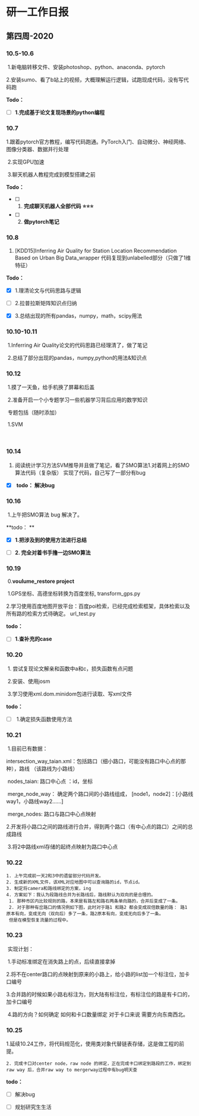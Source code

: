 # 研一工作日报

## 第四周-2020

### 10.5-10.6 

​	1.新电脑转移文件、安装photoshop、python、anaconda、pytorch

​	2.安装sumo、看了b站上的视频，大概理解运行逻辑，试跑现成代码，没有写代码跑

**Todo：**

- [ ] **1.完成基于论文复现场景的python编程**



 

### 10.7

​	1.跟着pytorch官方教程，编写代码跑通。PyTorch入门、自动微分、神经网络、图像分类器、数据并行处理

​	2.实现GPU加速

​	3.聊天机器人教程完成到模型搭建之前

**Todo：**

- [ ] 1. **完成聊天机器人全部代码** **⭐⭐⭐**
- [ ] 2. **做pytorch笔记**

 

### 10.8

1. [KDD15]Inferring Air Quality for Station Location Recommendation Based on Urban Big Data_wrapper 代码复现到unlabelled部分（只做了1维特征）

**Todo：**

- [x] 1.理清论文与代码思路与逻辑
- [ ] 2.拉普拉斯矩阵知识点归纳

- [x] 3.总结出现的所有pandas，numpy，math，scipy用法 



### 10.10-10.11

​	1.Inferring Air Quality论文的代码思路已经理清了，做了笔记

​	2.总结了部分出现的pandas，numpy,python的用法&知识点



### 10.12

​	1.摸了一天鱼，给手机换了屏幕和后盖

​	2.准备开启一个小专题学习一些机器学习背后应用的数学知识

​	专题包括（随时添加）

​	1.SVM

​	

### 10.14

1. 阅读统计学习方法SVM推导并且做了笔记，看了SMO算法1.对着网上的SMO算法代码（复杂版） 实现了代码，自己写了一部分有bug

- [x] ​	**todo： 解决bug**



### 10.16

​	1.上午把SMO算法 bug 解决了。

**todo： **

- [x] **1.把涉及到的使用方法进行总结**
- [ ] **2. 完全对着书手撸一边SMO算法**



### 10.19

​	0.**voulume_restore project** 

​	1.GPS坐标、高德坐标转换为百度坐标,    transform_gps.py

​	2.学习使用百度地图开放平台：百度poi检索，已经完成检索框架，具体检索以及所有路的检索方式待确定。 url_test.py

**todo：**

- [ ] **1.查补充的case**



### 10.20

​	1. 尝试复现论文解亲和函数中a和c，损失函数有点问题

​	2.安装、使用josm

​	3.学习使用xml.dom.minidom包进行读取、写xml文件

**todo：**

- [ ] ​	1.确定损失函数使用方法

### 10.21

​	1.目前已有数据：

​	intersection_way_taian.xml：包括路口（细小路口，可能没有路口中心点的那种），路线  （该路线为小路线）

​	nodes_taian: 路口中心点 ：id，坐标

​	merge_node_way： 确定两个路口间的小路线组成， [node1，node2]：[小路线way1，小路线way2……]

​	merge_nodes: 路口与路口中心点映射

​	2.开发将小路口之间的路线进行合并，得到两个路口（有中心点的路口）之间的总成路线

​	3.将2中路线xml存储的起终点映射为路口中心点



### 10.22

	1. 上午完成前一天2和3中的遗留部分代码开发。
 	2. 生成新的XML文件，该XML对应地图中可以查询路的id，节点id。
 	3. 制定将camera和路线绑定的方案，ing
 	4. 方案如下：我认为段路线合并为长路线后，路线默认为双向的是合理的。
     1. 那种市区内比较规则的路，本来是有路左和路右两条单向路的，合并后变成了一条。
     2. 对于那种有岔路口的情况例如下图，此时对于路1 和路2 都会变成双倍数量的路： 路1 原本有向，变成无向（双向后）多了一条，路2原本有向，变成无向后多了一条。
     但是在模型恢复流量的过程中。



### 10.23

​	实现计划：

​	1.手动标准绑定在消失路上的点，后续直接拿掉

​	2.将不在center路口的点映射到原来的小路上，给小路的list加一个标注位，加卡口编号

​	3.合并路的时候如果小路右标注为，则大陆有标注位，有标注位的路是有卡口的，加卡口编号

​	4.路的方向？如何确定 如何和卡口数量绑定  对于卡口来说 需要方向东南西北。



### 10.25

​	1.延续10.24工作，将代码规范化，使用类对象代替链表存储，这是做工程的前提。

	2. 完成卡口对center node，raw node 的绑定，正在完成卡口绑定到路段的工作，绑定到raw way 后，合并raw way to mergerway过程中有bug明天查

**todo：**

 - [ ] 解决bug
 - [ ] 规划研究生生活













### 
